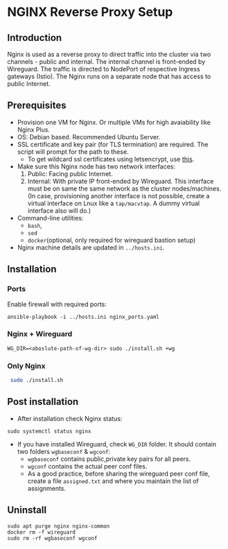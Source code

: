 # NGINX Reverse Proxy Setup

## Introduction
Nginx is used as a reverse proxy to direct traffic into the cluster via two channels - public and internal. The internal channel is front-ended by Wireguard. The traffic is directed to NodePort of respective Ingress gateways (Istio). The Nginx runs on a separate node that has access to public Internet.

## Prerequisites
* Provision one VM for Nginx. Or multiple VMs for high avaiability like Nginx Plus.
* OS: Debian based. Recommended Ubuntu Server.
* SSL certificate and key pair (for TLS termination) are required. The script will prompt for the path to these.
    * To get wildcard ssl certificates using letsencrypt, use [this](../../../docs/wildcard-ssl-certs-letsencrypt.md).
* Make sure this Nginx node has two network interfaces:
    1.  Public: Facing public Internet.
    1.  Internal: With private IP front-ended by Wireguard. This interface must be on same the same network as the cluster nodes/machines. (In case, provisioning another interface is not possible, create a virtual interface on Lnux like a `tap/macvtap`. A dummy virtual interface also will do.)
* Command-line utilities:
  * `bash`,
  * `sed`
  * `docker`(optional, only required for wireguard bastion setup) 
* Nginx machine details are updated in `../hosts.ini`.

## Installation
### Ports
Enable firewall with required ports:
```
ansible-playbook -i ../hosts.ini nginx_ports.yaml
```
### Nginx + Wireguard
```
WG_DIR=<aboslute-path-of-wg-dir> sudo ./install.sh +wg
```
### Only Nginx
```sh
 sudo ./install.sh
```
## Post installation
* After installation check Nginx status:
```
sudo systemctl status nginx
```
* If you have installed Wireguard, check `WG_DIR` folder. It should contain two folders `wgbaseconf` & `wgconf`:
  * `wgbaseconf` contains public,private key pairs for all peers.
  * `wgconf` contains the actual peer conf files.
  * As a good practice, before sharing the wireguard peer conf file, create a file `assigned.txt` and where you maintain the list of assignments.

## Uninstall
```
sudo apt purge nginx nginx-common
docker rm -f wireguard
sudo rm -rf wgbaseconf wgconf
```

